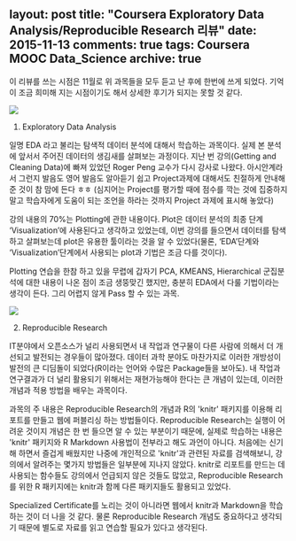 layout: post
title: "Coursera Exploratory Data Analysis/Reproducible Research 리뷰"
date: 2015-11-13
comments: true
tags: Coursera MOOC Data_Science
archive: true
---

 이 리뷰를 쓰는 시점은 11월로 위 과목들을 모두 듣고 난 후에 한번에 쓰게 되었다. 기억이 조금 희미해 지는 시점이기도 해서 상세한 후기가 되지는 못할 것 같다.

![](https://lh3.googleusercontent.com/QvxAPDmogXCCBJtNBYPwwBC9vVxGAMTEWpk7ns8hWUjSc4mFGDYXDC2h44rQRdXh7DPNi7OupwZQAepaajj87crAwX6RVdZVog8t8tHMsZsK9zrZboEqKEgLPvfdYOgQBqItlCdYMnJe0OCzYjdL69h0DLaNItLS_jJquZqQ7fd3yeFbJ7sIVnI21OMNJAfcXDLdxBx-DVbWtBDxcFexUTJNk2vqeahddWXJg_R16m7Ypv6DZ7kiQPoQ6b63-Ta5Xk8qU6uW5Uap6xZqzfHsXUNdg-T5_-Jv4qbzHhK4E6xMVjLSRpnEeNObAaVfb6G7199DRXublpKAu8LZGd7IJbWDAAnPE4ne3dBysncX861-i5mNKzG09p-erJUaE_KPbITT6ysg6mSuUez1ItdbokzIjGDj2xxDRckwaT0wl6rC-cvq-G73LMFi8gQXf0S478MH156hNlRAJbgTx_arx0PJeNSjoB6GWnBZA-Ri9lAGMjwksz745J-GktYQMJuvprxy424rg5tGcDgYtrM4T0_QTjkcgjkK665gNM41Ths=w442-h137-no)

1. Exploratory Data Analysis

 일명 EDA 라고 불리는 탐색적 데이터 분석에 대해서 학습하는 과목이다. 실제 본 분석에 앞서서 주어진 데이터의 생김새를 살펴보는 과정이다. 지난 번 강의(Getting and Cleaning Data)에 빠져 있었던 Roger Peng 교수가 다시 강사로 나왔다. 아시안계라서 그런지 발음도 영어 발음도 알아듣기 쉽고 Project과제에 대해서도 친절하게 안내해준 것이 참 맘에 든다 ㅎㅎ (심지어는 Project를 평가할 때에 점수를 깍는 것에 집중하지 말고 학습자에게 도움이 되는 조언을 하라는 것까지 Project 과제에 표시해 놓았다)

 강의 내용의 70%는 Plotting에 관한 내용이다. Plot은 데이터 분석의 최종 단계 ‘Visualization’에 사용된다고 생각하고 있었는데, 이번 강의를 들으면서 데이터를 탐색하고 살펴보는데 plot은 유용한 툴이라는 것을 알 수 있었다(물론, ‘EDA’단계와 ‘Visualization’단계에서 사용되는 plot과 기법은 조금 다를 것이다).

 Plotting 연습을 한참 하고 있을 무렵에 갑자기 PCA, KMEANS, Hierarchical 군집분석에 대한 내용이 나온 점이 조금 생뚱맞긴 했지만, 충분히 EDA에서 다룰 기법이라는 생각이 든다. 그리 어렵지 않게 Pass 할 수 있는 과목.

![](https://lh3.googleusercontent.com/8UgxP7ahYPnutlbjilq6xxqpdq8Plzid9tkNdOCxBCHs6D74lcYn7uofU8-rDKwwJpXD-UmgMyMUsT4ey7xdv9-XlcLmCqZE2LRx18MmIOAJZjMo10XhrLou2Icuwjl5sUFIONX6qJLyXC8S7mK5Qe2yoMj17kInOrvykY_V64j_6nP51lact2q9OqGitjgQE3qlyV-m4GPhBlb5yly3BgTKCDbT7tV6Ax_otbJoiQp0FsMSpvAsziU-0Vi2NDUj73qOpd5PhOL6uF7tQkVIar8y9CPNHvNclfUt8-LXVXjJho3BKsw-9p-RgCRUV4mIKPZO2K58xbSgwMovfjlKqzctXJb7Fx2GQGUQ0yxEcR4CtvF5PcRm1rjz4lpvT5jhhPyhY03yjV_G86FMMj7pz1Vao2ueCnv3OP2uxpbEAe3-lZ2cTnLN1OlKoyAG95T1hW_tvv2Vrwuu80DVR_iZncgYUxMnINOcTvyx_fbJLrQo0FMBFnyP0d4QJZ-jg6edYfhn8brDPWsRfypdAkC2NP_UlIiDKia06omuAkqxzJU=w442-h137-no)

2. Reproducible Research

 IT분야에서 오픈소스가 널리 사용되면서 내 작업과 연구물이 다른 사람에 의해서 더 개선되고 발전되는 경우들이 많아졌다. 데이터 과학 분야도 마찬가지로 이러한 개방성이 발전의 큰 디딤돌이 되었다(R이라는 언어와 수많은 Package들을 보아도). 내 작업과 연구결과가 더 널리 활용되기 위해서는 재현가능해야 한다는 큰 개념이 있는데, 이러한 개념과 적용 방법을 배우는 과목이다.

 과목의 주 내용은 Reproducible Research의 개념과 R의 'knitr' 패키지를 이용해 리포트를 만들고 웹에 퍼블리싱 하는 방법들이다. Reproducible Research는 실행이 어려운 것이지 개념은 한 번 들으면 알 수 있는 부분이기 때문에, 실제로 학습하는 내용은 'knitr' 패키지와 R Markdown 사용법이 전부라고 해도 과언이 아니다. 처음에는 신기해 하면서
즐겁게 배웠지만 나중에 개인적으로 'knitr'과 관련된 자료를 검색해보니, 강의에서 알려주는 몇가지 방법들은 일부분에 지나지 않았다. knitr로 리포트를 만드는 데 사용되는 함수들도 강의에서 언급되지 않은 것들도 많았고, Reproducible Research를 위한 R 패키지에는 knitr과 함께 다른 패키지들도 활용되고 있었다.

 Specialized Certificate를 노리는 것이 아니라면 웹에서 knitr과 Markdown을 학습하는 것이 더 나을 것 같다. 물론 Reproducible Research 개념도 중요하다고 생각되기 때문에 별도로 자료를 읽고 연습할 필요가 있다고 생각된다.